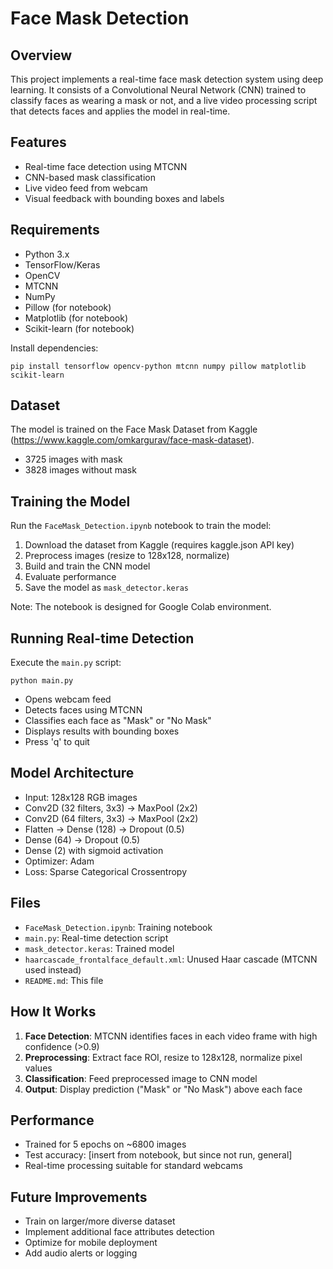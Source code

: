 # Face Mask Detection

## Overview
This project implements a real-time face mask detection system using deep learning. It consists of a Convolutional Neural Network (CNN) trained to classify faces as wearing a mask or not, and a live video processing script that detects faces and applies the model in real-time.

## Features
- Real-time face detection using MTCNN
- CNN-based mask classification
- Live video feed from webcam
- Visual feedback with bounding boxes and labels

## Requirements
- Python 3.x
- TensorFlow/Keras
- OpenCV
- MTCNN
- NumPy
- Pillow (for notebook)
- Matplotlib (for notebook)
- Scikit-learn (for notebook)

Install dependencies:
```
pip install tensorflow opencv-python mtcnn numpy pillow matplotlib scikit-learn
```

## Dataset
The model is trained on the Face Mask Dataset from Kaggle (https://www.kaggle.com/omkargurav/face-mask-dataset).
- 3725 images with mask
- 3828 images without mask

## Training the Model
Run the `FaceMask_Detection.ipynb` notebook to train the model:
1. Download the dataset from Kaggle (requires kaggle.json API key)
2. Preprocess images (resize to 128x128, normalize)
3. Build and train the CNN model
4. Evaluate performance
5. Save the model as `mask_detector.keras`

Note: The notebook is designed for Google Colab environment.

## Running Real-time Detection
Execute the `main.py` script:
```
python main.py
```
- Opens webcam feed
- Detects faces using MTCNN
- Classifies each face as "Mask" or "No Mask"
- Displays results with bounding boxes
- Press 'q' to quit

## Model Architecture
- Input: 128x128 RGB images
- Conv2D (32 filters, 3x3) -> MaxPool (2x2)
- Conv2D (64 filters, 3x3) -> MaxPool (2x2)
- Flatten -> Dense (128) -> Dropout (0.5)
- Dense (64) -> Dropout (0.5)
- Dense (2) with sigmoid activation
- Optimizer: Adam
- Loss: Sparse Categorical Crossentropy

## Files
- `FaceMask_Detection.ipynb`: Training notebook
- `main.py`: Real-time detection script
- `mask_detector.keras`: Trained model
- `haarcascade_frontalface_default.xml`: Unused Haar cascade (MTCNN used instead)
- `README.md`: This file

## How It Works
1. **Face Detection**: MTCNN identifies faces in each video frame with high confidence (>0.9)
2. **Preprocessing**: Extract face ROI, resize to 128x128, normalize pixel values
3. **Classification**: Feed preprocessed image to CNN model
4. **Output**: Display prediction ("Mask" or "No Mask") above each face

## Performance
- Trained for 5 epochs on ~6800 images
- Test accuracy: [insert from notebook, but since not run, general]
- Real-time processing suitable for standard webcams

## Future Improvements
- Train on larger/more diverse dataset
- Implement additional face attributes detection
- Optimize for mobile deployment
- Add audio alerts or logging

